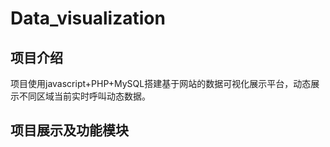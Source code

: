 ﻿# Data_visualization

## 项目介绍
项目使用javascript+PHP+MySQL搭建基于网站的数据可视化展示平台，动态展示不同区域当前实时呼叫动态数据。
## 项目展示及功能模块
